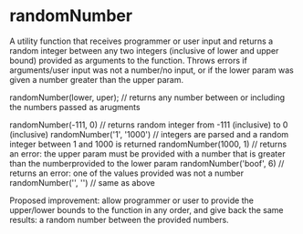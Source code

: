 # randomNumber
A utility function that receives programmer or user input and returns a random integer between any
two integers (inclusive of lower and upper bound) provided as arguments to the function. Throws errors
if arguments/user input was not a number/no input, or if the lower param was given a number greater
than the upper param.

randomNumber(lower, uper); // returns any number between or including the numbers passed as arugments

randomNumber(-111, 0) // returns random integer from -111 (inclusive) to 0 (inclusive)
randomNumber('1', '1000') // integers are parsed and a random integer between 1 and 1000 is returned
randomNumber(1000, 1) // returns an error: the upper param must be provided with a number that is greater than 
the numberprovided to the lower param
randomNumber('boof', 6) // returns an error: one of the values provided was not a number
randomNumber('', '') // same as above

Proposed improvement: allow programmer or user to provide the upper/lower bounds to the function in any order, 
and give back the same results: a random number between the provided numbers.

